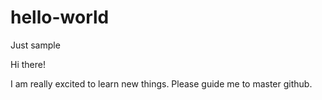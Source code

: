 # hello-world
Just sample

Hi there!

I am really excited to learn new things. Please guide me to master github.
